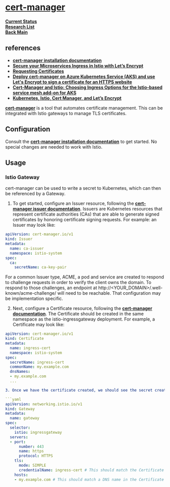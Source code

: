 # **[cert-manager](https://istio.io/latest/docs/ops/integrations/certmanager/)**

**[Current Status](../../../../../development/status/weekly/current_status.md)**\
**[Research List](../../../../research_list.md)**\
**[Back Main](../../../../../README.md)**

## references

- **[cert-manager installation documentation](https://cert-manager.io/docs/installation/kubernetes/)**
- **[Secure your Microservices Ingress in Istio with Let’s Encrypt](https://invisibl.io/blog/secure-your-microservices-ingress-in-istio-with-lets-encrypt/)**
- **[Requesting Certificates](https://cert-manager.io/docs/usage/)**
- **[Deploy cert-manager on Azure Kubernetes Service (AKS) and use Let's Encrypt to sign a certificate for an HTTPS website](https://cert-manager.io/docs/tutorials/getting-started-aks-letsencrypt/)**
- **[Cert-Manager and Istio: Choosing Ingress Options for the Istio-based service mesh add-on for AKS](https://medium.com/microsoftazure/cert-manager-and-istio-choosing-ingress-options-for-the-istio-based-service-mesh-add-on-for-aks-c633c97fa4f2)**
- **[Kubernetes, Istio, Cert Manager, and Let’s Encrypt](https://medium.com/@rd.petrusek/kubernetes-istio-cert-manager-and-lets-encrypt-c3e0822a3aaf)**

**[cert-manager](https://cert-manager.io/)** is a tool that automates certificate management. This can be integrated with Istio gateways to manage TLS certificates.

## Configuration

Consult the **[cert-manager installation documentation](https://cert-manager.io/docs/installation/kubernetes/)** to get started. No special changes are needed to work with Istio.

## Usage

### Istio Gateway

cert-manager can be used to write a secret to Kubernetes, which can then be referenced by a Gateway.

1. To get started, configure an Issuer resource, following the **[cert-manager issuer documentation](https://cert-manager.io/docs/configuration/)**. Issuers are Kubernetes resources that represent certificate authorities (CAs) that are able to generate signed certificates by honoring certificate signing requests. For example: an Issuer may look like:

```yaml
apiVersion: cert-manager.io/v1
kind: Issuer
metadata:
  name: ca-issuer
  namespace: istio-system
spec:
  ca:
    secretName: ca-key-pair
```

For a common Issuer type, ACME, a pod and service are created to respond to challenge requests in order to verify the client owns the domain. To respond to those challenges, an endpoint at http://<YOUR_DOMAIN>/.well-known/acme-challenge/<TOKEN> will need to be reachable. That configuration may be implementation specific.

2. Next, configure a Certificate resource, following the **[cert-manager documentation](https://cert-manager.io/docs/usage/certificate/)**. The Certificate should be created in the same namespace as the istio-ingressgateway deployment. For example, a Certificate may look like:

```yaml
apiVersion: cert-manager.io/v1
kind: Certificate
metadata:
  name: ingress-cert
  namespace: istio-system
spec:
  secretName: ingress-cert
  commonName: my.example.com
  dnsNames:
  - my.example.com
  ...

3. Once we have the certificate created, we should see the secret created in the istio-system namespace. This can then be referenced in the tls config for a Gateway under credentialName:

```yaml
apiVersion: networking.istio.io/v1
kind: Gateway
metadata:
  name: gateway
spec:
  selector:
    istio: ingressgateway
  servers:
  - port:
      number: 443
      name: https
      protocol: HTTPS
    tls:
      mode: SIMPLE
      credentialName: ingress-cert # This should match the Certificate secretName
    hosts:
    - my.example.com # This should match a DNS name in the Certificate
```
